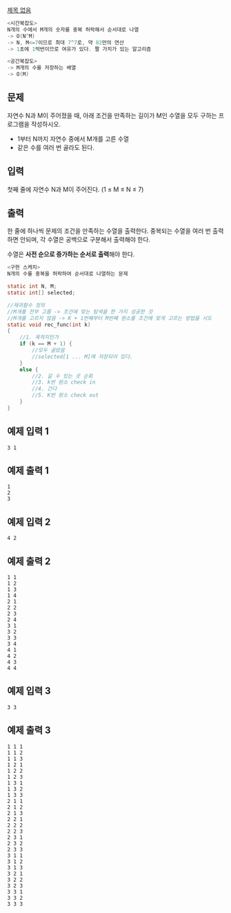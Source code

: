 [제목 없음](https://www.notion.so/6eb66b959d1844b2bfaf6640f67dc489)

```c
<시간복잡도>
N개의 수에서 M개의 숫자를 중복 허락해서 순서대로 나열
-> O(N^M)
-> N, M<=7이므로 최대 7^7로, 약 82만의 연산 
-> 1초에 1억번이므로 여유가 있다. 짤 가치가 있는 알고리즘

<공간복잡도>
-> M개의 수를 저장하는 배열
-> O(M)
```

## 문제

자연수 N과 M이 주어졌을 때, 아래 조건을 만족하는 길이가 M인 수열을 모두 구하는 프로그램을 작성하시오.

- 1부터 N까지 자연수 중에서 M개를 고른 수열
- 같은 수를 여러 번 골라도 된다.

## 입력

첫째 줄에 자연수 N과 M이 주어진다. (1 ≤ M ≤ N ≤ 7)

## 출력

한 줄에 하나씩 문제의 조건을 만족하는 수열을 출력한다. 중복되는 수열을 여러 번 출력하면 안되며, 각 수열은 공백으로 구분해서 출력해야 한다.

수열은 **사전 순으로 증가하는 순서로 출력**해야 한다.

```c
<구현 스케치>
N개의 수를 중복을 허락하여 순서대로 나열하는 문제

static int N, M;
static int[] selected;

//재귀함수 정의
//M개를 전부 고름 -> 조건에 맞는 탐색을 한 가지 성공한 것
//M개를 고르지 않음 -> K + 1번째부터 M번째 원소를 조건에 맞게 고르는 방법을 시도
static void rec_func(int k)
{
	//1. 목적지인가
	if (k == M + 1) {
		//모두 골랐음
		//selected[1 ... M]에 저장되어 있다.
	}
	else {
		//2. 갈 수 있는 곳 순회
		//3. k번 원소 check in
		//4. 간다
		//5. K번 원소 check out
	}
}
```

## 예제 입력 1

```
3 1

```

## 예제 출력 1

```
1
2
3

```

## 예제 입력 2

```
4 2

```

## 예제 출력 2

```
1 1
1 2
1 3
1 4
2 1
2 2
2 3
2 4
3 1
3 2
3 3
3 4
4 1
4 2
4 3
4 4

```

## 예제 입력 3

```
3 3

```

## 예제 출력 3

```
1 1 1
1 1 2
1 1 3
1 2 1
1 2 2
1 2 3
1 3 1
1 3 2
1 3 3
2 1 1
2 1 2
2 1 3
2 2 1
2 2 2
2 2 3
2 3 1
2 3 2
2 3 3
3 1 1
3 1 2
3 1 3
3 2 1
3 2 2
3 2 3
3 3 1
3 3 2
3 3 3
```
